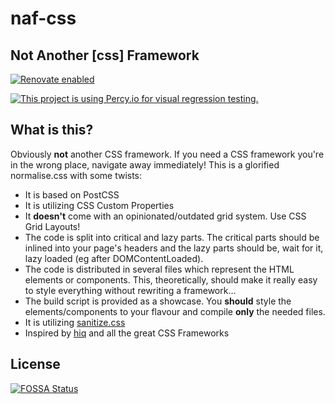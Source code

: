 # naf-css
## Not Another [css] Framework

[![Renovate enabled](https://img.shields.io/badge/renovate-enabled-brightgreen.svg)](https://renovatebot.com/)


[![This project is using Percy.io for visual regression testing.](https://percy.io/static/images/percy-badge.svg)](https://percy.io/naf-css/naf-css)

## What is this?
Obviously **not** another CSS framework. If you need a CSS framework you're in the wrong place, navigate away immediately!
This is a glorified normalise.css with some twists:
- It is based on PostCSS
- It is utilizing CSS Custom Properties
- It **doesn't** come with an opinionated/outdated grid system. Use CSS Grid Layouts!
- The code is split into critical and lazy parts. The critical parts should be inlined into your page's headers and the lazy parts should be, wait for it, lazy loaded (eg after DOMContentLoaded).
- The code is distributed in several files which represent the HTML elements or components. This, theoretically, should make it really easy to style everything without rewriting a framework...
- The build script is provided as a showcase. You **should** style the elements/components to your flavour and compile **only** the needed files.
- It is utilizing [sanitize.css](https://github.com/csstools/sanitize.css)
- Inspired by [hiq](https://jonathanharrell.github.io/hiq/) and all the great CSS Frameworks


## License
[![FOSSA Status](https://app.fossa.io/api/projects/git%2Bgithub.com%2Fdgrammatiko%2Fnaf-css.svg?type=large)](https://app.fossa.io/projects/git%2Bgithub.com%2Fdgrammatiko%2Fnaf-css?ref=badge_large)
